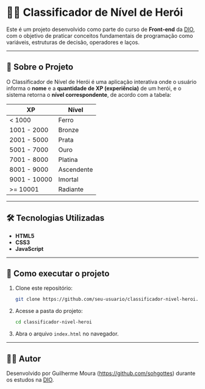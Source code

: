 # 🧙‍♂️ Classificador de Nível de Herói

Este é um projeto desenvolvido como parte do curso de **Front-end** da [DIO](https://dio.me/), com o objetivo de praticar conceitos fundamentais de programação como variáveis, estruturas de decisão, operadores e laços.

---

## 🚀 Sobre o Projeto

O Classificador de Nível de Herói é uma aplicação interativa onde o usuário informa o **nome** e a **quantidade de XP (experiência)** de um herói, e o sistema retorna o **nível correspondente**, de acordo com a tabela:

| XP                   | Nível       |
|----------------------|-------------|
| < 1000               | Ferro       |
| 1001 - 2000          | Bronze      |
| 2001 - 5000          | Prata       |
| 5001 - 7000          | Ouro        |
| 7001 - 8000          | Platina     |
| 8001 - 9000          | Ascendente  |
| 9001 - 10000         | Imortal     |
| >= 10001             | Radiante    |

---

## 🛠️ Tecnologias Utilizadas

- **HTML5**
- **CSS3**
- **JavaScript**

---

## 📁 Como executar o projeto

1. Clone este repositório:
   ```bash
   git clone https://github.com/seu-usuario/classificador-nivel-heroi.git
   ```
2. Acesse a pasta do projeto:
   ```bash
   cd classificador-nivel-heroi
   ```
3. Abra o arquivo `index.html` no navegador.

---

## 👨‍💻 Autor

Desenvolvido por Guilherme Moura (https://github.com/sohgottes) durante os estudos na [DIO](https://dio.me/).
